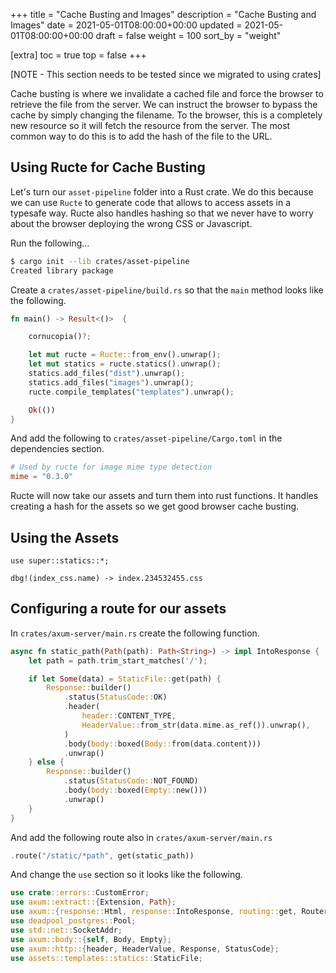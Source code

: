 +++
title = "Cache Busting and Images"
description = "Cache Busting and Images"
date = 2021-05-01T08:00:00+00:00
updated = 2021-05-01T08:00:00+00:00
draft = false
weight = 100
sort_by = "weight"


[extra]
toc = true
top = false
+++

[NOTE - This section needs to be tested since we migrated to using crates]

Cache busting is where we invalidate a cached file and force the browser to retrieve the file from the server. We can instruct the browser to bypass the cache by simply changing the filename. To the browser, this is a completely new resource so it will fetch the resource from the server. The most common way to do this is to add the hash of the file to the URL.

## Using Ructe for Cache Busting

Let's turn our `asset-pipeline` folder into a Rust crate. We do this because we can use `Ructe` to generate code that allows to access assets in  a typesafe way. Ructe also handles hashing so that we never have to worry about the browser deploying the wrong CSS or Javascript.

Run the following...


```sh
$ cargo init --lib crates/asset-pipeline
Created library package
```

Create a  `crates/asset-pipeline/build.rs` so that the `main` method looks like the following.

```rust
fn main() -> Result<()>  {

    cornucopia()?;

    let mut ructe = Ructe::from_env().unwrap();
    let mut statics = ructe.statics().unwrap();
    statics.add_files("dist").unwrap();
    statics.add_files("images").unwrap();
    ructe.compile_templates("templates").unwrap();

    Ok(())
}
```

And add the following to `crates/asset-pipeline/Cargo.toml` in the dependencies section.

```toml
# Used by ructe for image mime type detection
mime = "0.3.0"
```

Ructe will now take our assets and turn them into rust functions. It handles creating a hash for the assets so we get good browser cache busting.

## Using the Assets

```
use super::statics::*;

dbg!(index_css.name) -> index.234532455.css
```

## Configuring a route for our assets

In `crates/axum-server/main.rs` create the following function.

```rust
async fn static_path(Path(path): Path<String>) -> impl IntoResponse {
    let path = path.trim_start_matches('/');

    if let Some(data) = StaticFile::get(path) {
        Response::builder()
            .status(StatusCode::OK)
            .header(
                header::CONTENT_TYPE,
                HeaderValue::from_str(data.mime.as_ref()).unwrap(),
            )
            .body(body::boxed(Body::from(data.content)))
            .unwrap()
    } else {
        Response::builder()
            .status(StatusCode::NOT_FOUND)
            .body(body::boxed(Empty::new()))
            .unwrap()
    }
}
```

And add the following route also in `crates/axum-server/main.rs`

```rust
.route("/static/*path", get(static_path))
```

And change the `use` section so it looks like the following.

```rust
use crate::errors::CustomError;
use axum::extract::{Extension, Path};
use axum::{response::Html, response::IntoResponse, routing::get, Router};
use deadpool_postgres::Pool;
use std::net::SocketAddr;
use axum::body::{self, Body, Empty};
use axum::http::{header, HeaderValue, Response, StatusCode};
use assets::templates::statics::StaticFile;
```